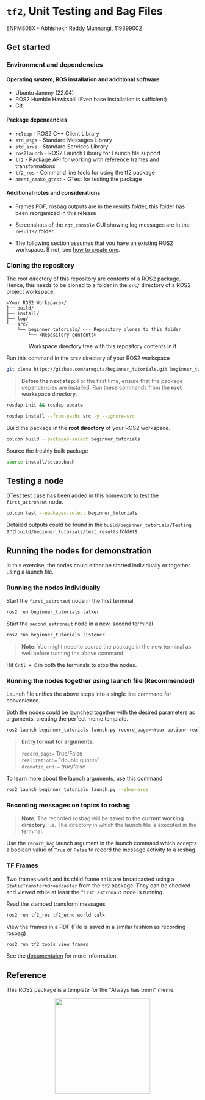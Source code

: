 # `tf2`, Unit Testing and Bag Files

ENPM808X - Abhishekh Reddy Munnangi, 119399002

## Get started

### Environment and dependencies

#### Operating system, ROS installation and additional software

- Ubuntu Jammy (22.04)
- ROS2 Humble Hawksbill (Even base installation is sufficient)
- Git

#### Package dependencies

- `rclcpp` - ROS2 C++ Client Library
- `std_msgs` - Standard Messages Library
- `std_srvs` - Standard Services Library
- `ros2launch` - ROS2 Launch Library for Launch file support
- `tf2` - Package API for working with reference frames and transformations
- `tf2_ros` - Command line tools for using the tf2 package
- `ament_cmake_gtest` - GTest for testing the package

#### Additional notes and considerations

- Frames PDF, rosbag outputs are in the results folder, this folder has been
  reorganized in this release

- Screenshots of the `rqt_console` GUI showing log messages are in the
`results/` folder.

- The following section assumes that you have an existing ROS2 workspace. If not,
see [how to create one](https://docs.ros.org/en/humble/Tutorials/Beginner-Client-Libraries/Creating-A-Workspace/Creating-A-Workspace.html#create-a-new-directory).

### Cloning the repository

The root directory of this repository are contents of a ROS2 package. Hence,
this needs to be cloned to a folder in the `src/` directory of a ROS2 project
workspace.

```console
<Your ROS2 Workspace>/
├── build/
├── install/
├── log/
└── src/
    └── beginner_tutorials/ <-- Repository clones to this folder
        └── <Repository contents>
```

<p align="center">Workspace directory tree with this repository contents in it</p>

Run this command in the `src/` directory of your ROS2 workspace

```bash
git clone https://github.com/armgits/beginner_tutorials.git beginner_tutorials
```

>**Before the next step:** For the first time, ensure that the package
> dependencies are installed. Run these commands from the **root workspace directory**.

```bash
rosdep init && rosdep update
```

```bash
rosdep install --from-paths src -y --ignore-src
```

Build the package in the **root directory** of your ROS2 workspace.

```bash
colcon build --packages-select beginner_tutorials
```

Source the freshly built package

```bash
source install/setup.bash
```

## Testing a node

GTest test case has been added in this homework to test the `first_astronaut` node.

```bash
colcon test --packages-select beginner_tutorials
```

Detailed outputs could be found in the `build/beginner_tutorials/Testing` and
`build/beginner_tutorials/test_results` folders.

## Running the nodes for demonstration

In this exercise, the nodes could either be started individually or together
using a launch file.

### Running the nodes individually

Start the `first_astronaut` node in the first terminal

```bash
ros2 run beginner_tutorials talker
```

Start the `second_astronaut` node in a new, second terminal

```bash
ros2 run beginner_tutorials listener
```

>**Note:** You might need to source the package in the new terminal as well
> before running the above command

Hit `Crtl + C` in both the terminals to stop the nodes.

### Running the nodes together using launch file (Recommended)

Launch file unifies the above steps into a single line command for convenience.

Both the nodes could be launched together with the desired parameters as arguments,
creating the perfect meme template.

```bash
ros2 launch beginner_tutorials launch.py record_bag:=<Your option> realization:=<Your text> dramatic_end:=<Your option>
```

> **Entry format for arguments:**
>
> `record_bag:=` True/False <br>
> `realization:=` "double quotes" <br>
> `dramatic_end:=` true/false

To learn more about the launch arguments, use this command

```bash
ros2 launch beginner_tutorials launch.py --show-args
```

### Recording messages on topics to rosbag

> **Note:** The recorded rosbag will be saved to the **current working directory**.
> i.e. The directory in which the launch file is executed in the terminal.

Use the `record_bag` launch argument in the launch command which accepts a
boolean value of `True` or `False` to record the message activity to a rosbag.

### TF Frames

Two frames `world` and its child frame `talk` are broadcasted using a
`StaticTransformBroadcaster` from the `tf2` package. They can be checked and viewed
while at least the `first_astronaut` node is running.

Read the stamped transform messages

```bash
ros2 run tf2_ros tf2_echo world talk
```

View the frames in a PDF (File is saved in a similar fashion as recording rosbag)

```bash
ros2 run tf2_tools view_frames
```

See the [documentaion](https://docs.ros.org/en/humble/Tutorials/Intermediate/Tf2/Debugging-Tf2-Problems.html#checking-the-frames) for
more information.

## Reference

This ROS2 package is a template for the "Always has been" meme.

<p align="center"><img src="https://media.tenor.com/R7iJGnaKOjgAAAAd/lol.gif" height="250"></p>
